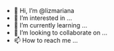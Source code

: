 - 👋 Hi, I’m @lizmariana
- 👀 I’m interested in ...
- 🌱 I’m currently learning ...
- 💞️ I’m looking to collaborate on ...
- 📫 How to reach me ...

<!---
lizmariana/lizmariana is a ✨ special ✨ repository because its `README.md` (this file) appears on your GitHub profile.
You can click the Preview link to take a look at your changes.
--->
